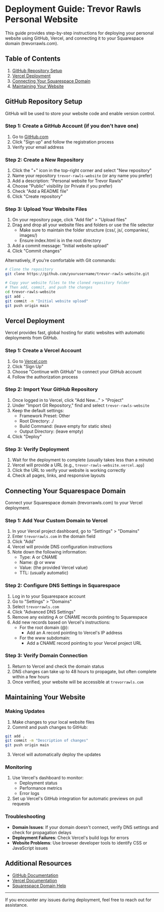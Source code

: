# Deployment Guide: Trevor Rawls Personal Website

This guide provides step-by-step instructions for deploying your personal website using GitHub, Vercel, and connecting it to your Squarespace domain (trevorrawls.com).

## Table of Contents
1. [GitHub Repository Setup](#github-repository-setup)
2. [Vercel Deployment](#vercel-deployment)
3. [Connecting Your Squarespace Domain](#connecting-your-squarespace-domain)
4. [Maintaining Your Website](#maintaining-your-website)

## GitHub Repository Setup

GitHub will be used to store your website code and enable version control.

### Step 1: Create a GitHub Account (if you don't have one)
1. Go to [GitHub.com](https://github.com)
2. Click "Sign up" and follow the registration process
3. Verify your email address

### Step 2: Create a New Repository
1. Click the "+" icon in the top-right corner and select "New repository"
2. Name your repository `trevor-rawls-website` (or any name you prefer)
3. Add a description: "Personal website for Trevor Rawls"
4. Choose "Public" visibility (or Private if you prefer)
5. Check "Add a README file"
6. Click "Create repository"

### Step 3: Upload Your Website Files
1. On your repository page, click "Add file" > "Upload files"
2. Drag and drop all your website files and folders or use the file selector
   - Make sure to maintain the folder structure (css/, js/, companies/, images/)
   - Ensure index.html is in the root directory
3. Add a commit message: "Initial website upload"
4. Click "Commit changes"

Alternatively, if you're comfortable with Git commands:

```bash
# Clone the repository
git clone https://github.com/yourusername/trevor-rawls-website.git

# Copy your website files to the cloned repository folder
# Then add, commit, and push the changes
cd trevor-rawls-website
git add .
git commit -m "Initial website upload"
git push origin main
```

## Vercel Deployment

Vercel provides fast, global hosting for static websites with automatic deployments from GitHub.

### Step 1: Create a Vercel Account
1. Go to [Vercel.com](https://vercel.com)
2. Click "Sign Up"
3. Choose "Continue with GitHub" to connect your GitHub account
4. Follow the authorization process

### Step 2: Import Your GitHub Repository
1. Once logged in to Vercel, click "Add New..." > "Project"
2. Under "Import Git Repository," find and select `trevor-rawls-website`
3. Keep the default settings:
   - Framework Preset: Other
   - Root Directory: ./
   - Build Command: (leave empty for static sites)
   - Output Directory: (leave empty)
4. Click "Deploy"

### Step 3: Verify Deployment
1. Wait for the deployment to complete (usually takes less than a minute)
2. Vercel will provide a URL (e.g., `trevor-rawls-website.vercel.app`)
3. Click the URL to verify your website is working correctly
4. Check all pages, links, and responsive layouts

## Connecting Your Squarespace Domain

Connect your Squarespace domain (trevorrawls.com) to your Vercel deployment.

### Step 1: Add Your Custom Domain to Vercel
1. In your Vercel project dashboard, go to "Settings" > "Domains"
2. Enter `trevorrawls.com` in the domain field
3. Click "Add"
4. Vercel will provide DNS configuration instructions
5. Note down the following information:
   - Type: A or CNAME
   - Name: @ or www
   - Value: (the provided Vercel value)
   - TTL: (usually automatic)

### Step 2: Configure DNS Settings in Squarespace
1. Log in to your Squarespace account
2. Go to "Settings" > "Domains"
3. Select `trevorrawls.com`
4. Click "Advanced DNS Settings"
5. Remove any existing A or CNAME records pointing to Squarespace
6. Add new records based on Vercel's instructions:
   - For the root domain (@):
     - Add an A record pointing to Vercel's IP address
   - For the www subdomain:
     - Add a CNAME record pointing to your Vercel project URL

### Step 3: Verify Domain Connection
1. Return to Vercel and check the domain status
2. DNS changes can take up to 48 hours to propagate, but often complete within a few hours
3. Once verified, your website will be accessible at `trevorrawls.com`

## Maintaining Your Website

### Making Updates
1. Make changes to your local website files
2. Commit and push changes to GitHub:
```bash
git add .
git commit -m "Description of changes"
git push origin main
```
3. Vercel will automatically deploy the updates

### Monitoring
1. Use Vercel's dashboard to monitor:
   - Deployment status
   - Performance metrics
   - Error logs
2. Set up Vercel's GitHub integration for automatic previews on pull requests

### Troubleshooting
- **Domain Issues**: If your domain doesn't connect, verify DNS settings and check for propagation delays
- **Deployment Failures**: Check Vercel's build logs for errors
- **Website Problems**: Use browser developer tools to identify CSS or JavaScript issues

## Additional Resources
- [GitHub Documentation](https://docs.github.com)
- [Vercel Documentation](https://vercel.com/docs)
- [Squarespace Domain Help](https://support.squarespace.com/hc/en-us/articles/205812348-Domain-registration-FAQ)

---

If you encounter any issues during deployment, feel free to reach out for assistance.
